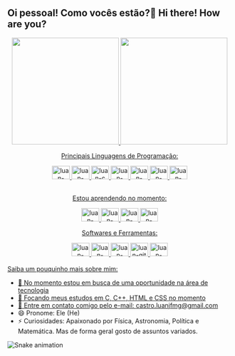 ## Oi pessoal! Como vocês estão?👋 Hi there! How are you?
<div>
   <p align="center">
   <a href = "https://github.com/LuanPCastroDev">
   <img loading="lazy" height="240em" src="https://github-readme-stats.vercel.app/api/top-langs/?username=LuanPCastroDev&layout=compact&langs_count=7&theme=dracula"/>
   <img loading="lazy" height="240em" src="https://github-readme-stats.vercel.app/api?username=LuanPCastroDev&show_icons=true&theme=dark&include_all_commits=true&count_private=true"/>
   </p>

<div align="center">
  <p text-align = "center" > Principais Linguagens de Programação: </p>
  <img alt = "luan-html5" height = "30" width = "40" src = "https://cdn.jsdelivr.net/gh/devicons/devicon@latest/icons/html5/html5-original.svg" style = "display: inline-block;" />
  <img alt = "luan-css3" height = "30" width = "40" src = "https://cdn.jsdelivr.net/gh/devicons/devicon@latest/icons/css3/css3-original.svg" style = "display: inline-block;" />
  <img alt = "luan-c" height = "30" width = "40" src="https://cdn.jsdelivr.net/gh/devicons/devicon@latest/icons/c/c-original.svg" style = "display: inline-block;" />
  <img alt = "luan-cplusplus" height = "30" width = "40" src = "https://cdn.jsdelivr.net/gh/devicons/devicon@latest/icons/cplusplus/cplusplus-original.svg" style = "display: inline-block;" />
  <img alt = "luan-python" height = "30" width = "40" src="https://cdn.jsdelivr.net/gh/devicons/devicon@latest/icons/python/python-original.svg" style = "display: inline-block;" />
  <img alt = "luan-csharp" height = "30" width = "40" src="https://cdn.jsdelivr.net/gh/devicons/devicon@latest/icons/csharp/csharp-original.svg" style = "display: inline-block;" />
  <img alt = "luan-javaScript" height = "30" width = "40" src="https://cdn.jsdelivr.net/gh/devicons/devicon@latest/icons/javascript/javascript-original.svg" style = "display: inline-block;" />  
</div>

<br>

<div align = "center">
   <p> Estou aprendendo no momento: </p>
   <img alt = "luan-cplusplus" height = "30" width = "40" src = "https://cdn.jsdelivr.net/gh/devicons/devicon@latest/icons/cplusplus/cplusplus-original.svg" style = "display: inline-block;" />
   <img alt = "luan-html5" height = "30" width = "40" src = "https://cdn.jsdelivr.net/gh/devicons/devicon@latest/icons/html5/html5-original.svg" style = "display: inline-block;" />
   <img alt = "luan-css3" height = "30" width = "40" src = "https://cdn.jsdelivr.net/gh/devicons/devicon@latest/icons/css3/css3-original.svg" style = "display: inline-block;" />
   <img alt = "luan-javaScript" height = "30" width = "40" src="https://cdn.jsdelivr.net/gh/devicons/devicon@latest/icons/javascript/javascript-original.svg" style = "display: inline-block;" />  
</div>

<div align = "center">
   <p> Softwares e Ferramentas: </p>
   <img alt = "luan-linux" height = "30" width = "40" src="https://cdn.jsdelivr.net/gh/devicons/devicon@latest/icons/linux/linux-original.svg" style = "display: inline-block;" />
   <img alt = "luan-windows11" height = "30" width = "40" src="https://cdn.jsdelivr.net/gh/devicons/devicon@latest/icons/windows11/windows11-original.svg" style = "display: inline-block;" />
   <img alt = "luan-visualstudiocode" height = "30" width = "40" src="https://cdn.jsdelivr.net/gh/devicons/devicon@latest/icons/vscode/vscode-original.svg" style = "display: inline-block;" />
   <img alt = "luan-git" height = "30" width = "40" src="https://cdn.jsdelivr.net/gh/devicons/devicon@latest/icons/git/git-original.svg" style = "display: inline-block;" />
   <img alt = "luan-github" height = "30" width = "40" src="https://cdn.jsdelivr.net/gh/devicons/devicon@latest/icons/github/github-original-wordmark.svg" style = "display: inline-block;" />
</div>
<br>
Saiba um pouquinho mais sobre mim:

- 🔭 No momento estou em busca de uma oportunidade na área de tecnologia
- 🌱 Focando meus estudos em C, C++, HTML e CSS no momento
- 👯 Entre em contato comigo pelo e-mail: castro.luanjfmg@gmail.com
- 😄 Pronome: Ele (He)
- ⚡ Curiosidades: Apaixonado por Física, Astronomia, Política e Matemática. Mas de forma geral gosto de assuntos variados.

![Snake animation](https://github.com/LuanPCastroDev/LuanPCastroDev/blob/output/github-contribution-grid-snake.svg)
